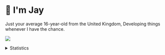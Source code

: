# 👋 I'm Jay
<p> Just your average 16-year-old from the United Kingdom, Developing things whenever I have the chance.</p>
<p> <img src="https://skillicons.dev/icons?i=js,ts,html,css,lua,python,nodejs,mongodb,git,docker"/> </p>

<details>
  <summary>Statistics</summary>
  
  [![Jay's GitHub stats](https://github-readme-stats.vercel.app/api?username=nlghtleak&show_icons=true&theme=midnight-purple)
  [![Top Langs](https://github-readme-stats.vercel.app/api/top-langs/?username=nlghtleak&layout=donut-vertical)](https://github.com/nlghtleak/github-readme-stats)
</details>
